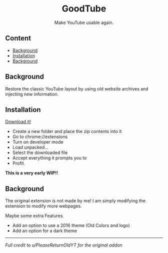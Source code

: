<div align="center">
  <h1>GoodTube</h1>

  Make YouTube usable again.

</div>

## Content
- [Background](#background)
- [Installation](#installation)
- [Background](#background)


## Background
Restore the classic YouTube layout by using old website archives and injecting new information.

## Installation

[Download it!](https://github.com/plece0/GoodTube/releases)
- Create a new folder and place the zip contents into it
- Go to chrome://extensions
- Turn on developer mode
- Load unpacked...
- Select the downloaded file
- Accept everything it prompts you to
- Profit.

**This is a very early WIP!!**

## Background
The original extension is not made by me! I am simply modifying the extension to modify more webpages.                                                                                       
  
Maybe some extra Features
- Add an option to use a 2016 theme (Old Colors and logo)
- Add an option for a dark theme


---


*Full credit to u/PleaseReturnOldYT for the original addon*
